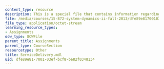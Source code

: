 ```yaml
---
content_type: resource
description: This is a special file that contains information regarding service delivery.
file: /media/courses/15-872-system-dynamics-ii-fall-2013/dfe89e81700103efbcf8be82f0348134_ServiceDelivery.mdl
file_type: application/octet-stream
learning_resource_types:
- Assignments
ocw_type: OCWFile
parent_title: Assignments
parent_type: CourseSection
resourcetype: Other
title: ServiceDelivery.mdl
uid: dfe89e81-7001-03ef-bcf8-be82f0348134
---
```


